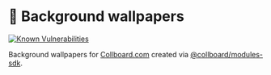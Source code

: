 # 🎴 Background wallpapers

<!--Badges-->
<!--⚠️WARNING: This section was generated by https://github.com/hejny/batch-project-editor/blob/main/src/workflows/800-badges/badges.ts so every manual change will be overwritten.-->


[![Known Vulnerabilities](https://snyk.io/test/github/collboard/background-wallpapers/badge.svg)](https://snyk.io/test/github/collboard/background-wallpapers)
<!--[![License of 🎴 Background wallpapers](https://img.shields.io/github/license/collboard/background-wallpapers.svg?style=flat)](https://github.com/collboard/background-wallpapers/blob/main/LICENSE)-->
<!--[![lint](https://github.com/collboard/background-wallpapers/actions/workflows/lint.yml/badge.svg)](https://github.com/collboard/background-wallpapers/actions/workflows/lint.yml)-->
<!--[![test](https://github.com/collboard/background-wallpapers/actions/workflows/test.yml/badge.svg)](https://github.com/collboard/background-wallpapers/actions/workflows/test.yml)-->
<!--[![Issues](https://img.shields.io/github/issues/collboard/background-wallpapers.svg?style=flat)](https://github.com/collboard/background-wallpapers/issues)-->

<!--/Badges-->

Background wallpapers for [Collboard.com](https://collboard.com/) created via [@collboard/modules-sdk](https://www.npmjs.com/package/@collboard/modules-sdk).
